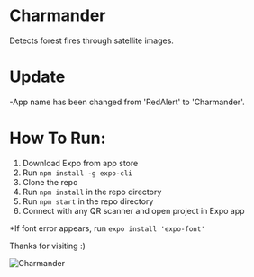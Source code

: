 # Charmander
Detects forest fires through satellite images.

# Update
-App name has been changed from 'RedAlert' to 'Charmander'.

# How To Run:
1. Download Expo from app store
2. Run ```npm install -g expo-cli```
3. Clone the repo
4. Run ```npm install``` in the repo directory
5. Run ```npm start``` in the repo directory
6. Connect with any QR scanner and open project in Expo app

*If font error appears, run ``` expo install 'expo-font' ```

Thanks for visiting :)

![Charmander](https://user-images.githubusercontent.com/59063950/91480647-4aacab80-e871-11ea-89ee-8746d4eb76f9.png)

